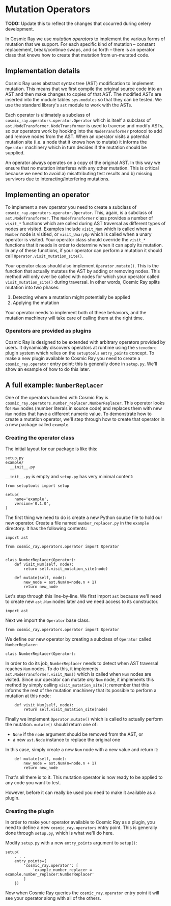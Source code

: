 # Mutation Operators

**TODO:** Update this to reflect the changes that occurred during celery
  development.

In Cosmic Ray we use *mutation operators* to implement the various
forms of mutation that we support. For each specific kind of mutation
– constant replacement, break/continue swaps, and so forth – there is
an operator class that knows how to create that mutation from
un-mutated code.

## Implementation details

Cosmic Ray uses abstract syntax tree (AST) modification to implement
mutation. This means that we first compile the original source code
into an AST and then make changes to copies of that AST. The modified ASTs are
inserted into the module tables `sys.modules` so that they can be
tested. We use the standard library's `ast` module to work with the
ASTs.

Each operator is ultimately a subclass of
`cosmic_ray.operators.operator.Operator` which is itself a subclass of
`ast.NodeTransformer`. `NodeTransformer` is used to traverse and
modify ASTs, so our operators work by hooking into the
`NodeTransformer` protocol to add and remove nodes from the AST. When
an operator visits a potential mutation site (i.e. a node that it
knows how to mutate) it informs the `Operator` machinery which in turn
decides if the mutation should be supplied.

An operator always operates on a copy of the original AST. In this way
we ensure that no mutation interferes with any other mutation. This is
critical because we need to avoid a) misattributing test results and
b) missing survivors due to interacting/interfering mutations.

## Implementing an operator

To implement a new operator you need to create a subclass of
`cosmic_ray.operators.operator.Operator`. This, again, is a subclass of
`ast.NodeTransformer`. The `NodeTransformer` class provides a number of
`visit_*` functions which are called during AST traversal as different types of
nodes are visited. Examples include `visit_Num` which is called when a `Number`
node is visitied, or `visit_UnaryOp` which is called when a unary operator is
visited. Your operator class should override the `visit_*` functions that it
needs in order to determine when it can apply its mutation. In any of these
functions, if your operator can perform a mutation it should call
`Operator.visit_mutation_site()`.

Your operator class should also implement `Operator.mutate()`. This is
the function that actually mutates the AST by adding or removing
nodes. This method will only over be called with nodes for which your
operator called `visit_mutation_site()` during traversal. In other
words, Cosmic Ray splits mutation into two phases:

1. Detecting where a mutation might potentially be applied
2. Applying the mutation

Your operator needs to implement both of these behaviors, and the
mutation machinery will take care of calling them at the right time.

### Operators are provided as plugins

Cosmic Ray is designed to be extended with arbitrary operators
provided by users. It dynamically discovers operators at runtime using
the `stevedore` plugin system which relies on the `setuptools`
`entry_points` concept. To make a new plugin available to Cosmic Ray
you need to create a `cosmic_ray.operator` entry point; this is
generally done in `setup.py`. We'll show an example of how to do this
later.

## A full example: `NumberReplacer`

One of the operators bundled with Cosmic Ray is
`cosmic_ray.operators.number_replacer.NumberReplacer`. This operator
looks for `Num` nodes (number literals in source code) and replaces
them with new `Num` nodes that have a different numeric value. To
demonstrate how to create a mutation operator, we'll step through how
to create that operator in a new package called `example`.

### Creating the operator class

The initial layout for our package is like this:
```
setup.py
example/
  __init__.py
```

`__init__.py` is empty and `setup.py` has very minimal content:
```
from setuptools import setup

setup(
    name='example',
    version='0.1.0',
)
```

The first thing we need to do is create a new Python source file to hold our new
operator. Create a file named `number_replacer.py` in the `example` directory.
It has the following contents:

```
import ast

from cosmic_ray.operators.operator import Operator


class NumberReplacer(Operator):
    def visit_Num(self, node):
        return self.visit_mutation_site(node)

    def mutate(self, node):
        new_node = ast.Num(n=node.n + 1)
        return new_node
```

Let's step through this line-by-line. We first import `ast` because we'll need
to create new `ast.Num` nodes later and we need access to its constructor.

```
import ast
```

Next we import the `Operator` base class.

```
from cosmic_ray.operators.operator import Operator
```

We define our new operator by creating a subclass of `Operator` called
`NumberReplacer`:
```
class NumberReplacer(Operator):
```

In order to do its job, `NumberReplacer` needs to detect when AST traversal
reaches `Num` nodes. To do this, it implements `ast.NodeTransformer.visit_Num()`
which is called when `Num` nodes are visited. Since our operator can mutate
*any* `Num` node, it implements this method by simply calling
`visit_mutation_site()`; remember that this informs the rest of the mutation
machinery that its possible to perform a mutation at this node:

```
    def visit_Num(self, node):
        return self.visit_mutation_site(node)
```

Finally we implement `Operator.mutate()` which is called to actually
perform the mutation. `mutate()` should return one of:

* `None` if the `node` argument should be removed from the AST, or
* a new `ast.Node` instance to replace the original one

In this case, simply create a new `Num` node with a new value and return it:

```
    def mutate(self, node):
        new_node = ast.Num(n=node.n + 1)
        return new_node
```

That's all there is to it. This mutation operator is now ready to be applied to
any code you want to test.

However, before it can really be used you need to make it available as a plugin.

### Creating the plugin

In order to make your operator available to Cosmic Ray as a plugin,
you need to define a new `cosmic_ray.operators` entry point. This is
generally done through `setup.py`, which is what we'll do here.

Modify `setup.py` with a new `entry_points` argument to `setup()`:
```
setup(
    . . .
    entry_points={
	    'cosmic_ray.operator': [
	        'example_number_replacer = example.number_replacer:NumberReplacer'
	    ]
	})
```


Now when Cosmic Ray queries the `cosmic_ray.operator` entry point it
will see your operator along with all of the others.
